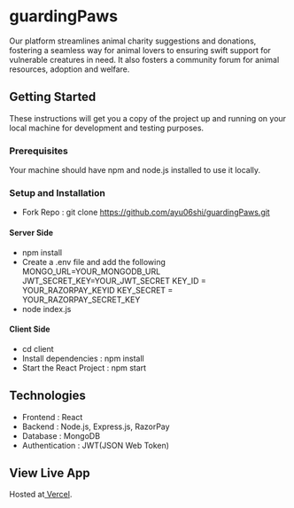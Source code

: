 # guardingPaws
Our platform streamlines animal charity suggestions and donations, fostering a seamless way for animal lovers to ensuring swift support for vulnerable creatures in need. It also fosters a community forum for animal resources, adoption and welfare.

## Getting Started
These instructions will get you a copy of the project up and running on your local machine for development and testing purposes.

### Prerequisites
Your machine should have npm and node.js installed to use it locally.

### Setup and Installation
- Fork Repo :  git clone https://github.com/ayu06shi/guardingPaws.git 
#### Server Side
- npm install
- Create a .env file and add the following MONGO_URL=YOUR_MONGODB_URL JWT_SECRET_KEY=YOUR_JWT_SECRET KEY_ID = YOUR_RAZORPAY_KEYID KEY_SECRET = YOUR_RAZORPAY_SECRET_KEY
- node index.js
#### Client Side
- cd client
- Install dependencies : npm install
- Start the React Project : npm start

## Technologies
  - Frontend : React
  - Backend : Node.js, Express.js, RazorPay
  - Database : MongoDB
  - Authentication : JWT(JSON Web Token)

## View Live App
Hosted at[ Vercel](https://guarding-paws.vercel.app/).

